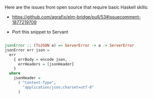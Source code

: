 Here are the issues from open source that require basic Haskell skills:

- https://github.com/agrafix/elm-bridge/pull/53#issuecomment-1877219709

- Port this snippet to Servant

```haskell

jsonError :: (ToJSON a) => ServerError -> a -> ServerError
jsonError err json =
  err
    { errBody = encode json,
      errHeaders = [jsonHeader]
    }
  where
    jsonHeader =
      ( "Content-Type",
        "application/json;charset=utf-8"
      )

```
